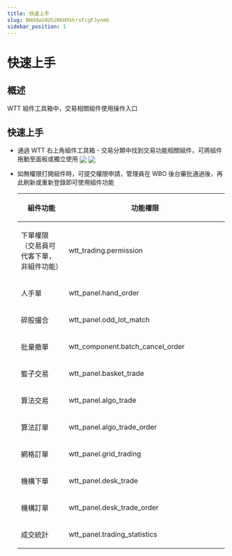 ```yaml
---
title: 快速上手
slug: BWddwU4USiNkHXkhrsFcgFJynmb
sidebar_position: 1
---
```



# 快速上手

## 概述

WTT 組件工具箱中，交易相關組件使用操作入口 

## 快速上手

- 通過 WTT 右上角組件工具箱 - 交易分類中找到交易功能相關組件，可將組件拖動至面板或獨立使用
    <img src="/assets/OuDGbsPyJoDCtbxm90tcn9K7nQM.png" src-width="600" src-height="128" align="center"/>
    <img src="/assets/NMzibMVQyoVbsMx6QCUcGr61noh.png" src-width="1354" src-height="904" align="center"/>

- 如無權限打開組件時，可提交權限申請，管理員在 WBO 後台審批通過後，再此刷新或重新登錄即可使用組件功能
    <table header_row="1">
    <colgroup>
    <col width="244"/>
    <col width="550"/>
    </colgroup>
    <thead>
    <tr><th><p>組件功能</p></th><th><p>功能權限</p></th></tr>
    </thead>
    <tbody>
    <tr><td><p>下單權限<br/>（交易員可代客下單，非組件功能）</p></td><td><p>wtt_trading.permission</p></td></tr>
    <tr><td><p>人手單</p></td><td><p>wtt_panel.hand_order</p></td></tr>
    <tr><td><p>碎股撮合</p></td><td><p>wtt_panel.odd_lot_match</p></td></tr>
    <tr><td><p>批量撤單</p></td><td><p>wtt_component.batch_cancel_order</p></td></tr>
    <tr><td><p>籃子交易</p></td><td><p>wtt_panel.basket_trade</p></td></tr>
    <tr><td><p>算法交易</p></td><td><p>wtt_panel.algo_trade</p></td></tr>
    <tr><td><p>算法訂單</p></td><td><p>wtt_panel.algo_trade_order</p></td></tr>
    <tr><td><p>網格訂單</p></td><td><p>wtt_panel.grid_trading</p></td></tr>
    <tr><td><p>機構下單</p></td><td><p>wtt_panel.desk_trade</p></td></tr>
    <tr><td><p>機構訂單</p></td><td><p>wtt_panel.desk_trade_order</p></td></tr>
    <tr><td><p>成交統計</p></td><td><p>wtt_panel.trading_statistics</p></td></tr>
    </tbody>
    </table>
    
